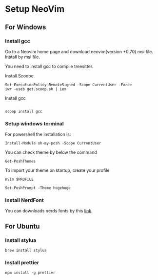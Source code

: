# Setup NeoVim

## For Windows

### Install gcc

Go to a Neovim home page and download neovim(version +0.70) msi file.
Install by msi file.

You need to install gcc to compile treesitter.

Install Scoope

```
Set-ExecutionPolicy RemoteSigned -Scope CurrentUser -Force
iwr -useb get.scoop.sh | iex
```

Install gcc

```

scoop install gcc

```

### Setup windows terminal

For powershell the installation is:

```
Install-Module oh-my-posh -Scope CurrentUser
```

You can check theme by below the command

```
Get-PoshThemes
```

To import your theme on startup, create your profile

```
nvim $PROFILE
```

```
Set-PoshPrompt -Theme hogehoge
```

### Install NerdFont

You can downloads nerds fonts by this [link](https://www.nerdfonts.com/font-downloads).

## For Ubuntu

### Install stylua

```
brew install stylua
```

### Install prettier

```
npm install -g prettier
```
